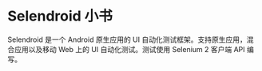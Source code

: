 # Selendroid 小书

Selendroid 是一个 Android 原生应用的 UI 自动化测试框架。支持原生应用，混合应用以及移动 Web 上的 UI 自动化测试。测试使用 Selenium 2 客户端 API 编写。

